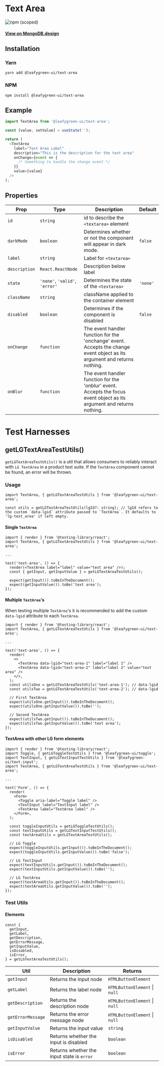 # Text Area

![npm (scoped)](https://img.shields.io/npm/v/@leafygreen-ui/text-area.svg)

#### [View on MongoDB.design](https://www.mongodb.design/component/text-area/example/)

## Installation

### Yarn

```shell
yarn add @leafygreen-ui/text-area
```

### NPM

```shell
npm install @leafygreen-ui/text-area
```

## Example

```js
import TextArea from '@leafygreen-ui/text-area';

const [value, setValue] = useState('');

return (
  <TextArea
    label="Text Area Label"
    description="This is the description for the text area"
    onChange={event => {
      /* Something to handle the change event */
    }}
    value={value}
  />
);
```

## Properties

| Prop          | Type                           | Description                                                                                                               | Default  |
| ------------- | ------------------------------ | ------------------------------------------------------------------------------------------------------------------------- | -------- |
| `id`          | `string`                       | id to describe the `<textarea>` element                                                                                   |          |
| `darkMode`    | `boolean`                      | Determines whether or not the component will appear in dark mode.                                                         | `false`  |
| `label`       | `string`                       | Label for `<textarea>`                                                                                                    |          |
| `description` | `React.ReactNode`              | Description below label                                                                                                   |          |
| `state`       | `'none'`, `'valid'`, `'error'` | Determines the state of the `<textarea>`                                                                                  | `'none'` |
| `className`   | `string`                       | className applied to the container element                                                                                |          |
| `disabled`    | `boolean`                      | Determines if the component is disabled                                                                                   | `false`  |
| `onChange`    | `function`                     | The event handler function for the 'onchange' event. Accepts the change event object as its argument and returns nothing. |          |
| `onBlur`      | `function`                     | The event handler function for the 'onblur' event. Accepts the focus event object as its argument and returns nothing.    |          |

# Test Harnesses

## getLGTextAreaTestUtils()

`getLGTextAreaTestUtils()` is a util that allows consumers to reliably interact with `LG TextArea` in a product test suite. If the `TextArea` component cannot be found, an error will be thrown.

### Usage

```tsx
import TextArea, { getLGTextAreaTestUtils } from '@leafygreen-ui/text-area';

const utils = getLGTextAreaTestUtils(lgId?: string); // lgId refers to the custom `data-lgid` attribute passed to `TextArea`. It defaults to 'lg-text_area' if left empty.
```

#### Single `TextArea`

```tsx
import { render } from '@testing-library/react';
import TextArea, { getLGTextAreaTestUtils } from '@leafygreen-ui/text-area';

...

test('text-area', () => {
  render(<TextArea label="label" value="text area" />);
  const { getInput, getInputValue } = getLGTextAreaTestUtils();

  expect(getInput()).toBeInTheDocument();
  expect(getInputValue()).toBe('text area');
});
```

#### Multiple `TextArea`'s

When testing multiple `TextArea`'s it is recommended to add the custom `data-lgid` attribute to each `TextArea`.

```tsx
import { render } from '@testing-library/react';
import TextArea, { getLGTextAreaTestUtils } from '@leafygreen-ui/text-area';

...

test('text-area', () => {
  render(
    <>
      <TextArea data-lgid="text-area-1" label="label 1" />
      <TextArea data-lgid="text-area-2" label="label 2" value="text area" />
    </>,
  );
  const utilsOne = getLGTextAreaTestUtils('text-area-1'); // data-lgid
  const utilsTwo = getLGTextAreaTestUtils('text-area-2'); // data-lgid

  // First TextArea
  expect(utilsOne.getInput()).toBeInTheDocument();
  expect(utilsOne.getInputValue()).toBe('');

  // Second TextArea
  expect(utilsTwo.getInput()).toBeInTheDocument();
  expect(utilsTwo.getInputValue()).toBe('text area');
});
```

#### TextArea with other LG form elements

```tsx
import { render } from '@testing-library/react';
import Toggle, { getLGToggleTestUtils } from '@leafygreen-ui/toggle';
import TextInput, { getLGTextInputTestUtils } from '@leafygreen-ui/text-input';
import TextArea, { getLGTextAreaTestUtils } from '@leafygreen-ui/text-area';

...

test('Form', () => {
  render(
    <Form>
      <Toggle aria-label="Toggle label" />
      <TextInput label="TextInput label" />
      <TextArea label="TextArea label" />
    </Form>,
  );

  const toggleInputUtils = getLGToggleTestUtils();
  const textInputUtils = getLGTextInputTestUtils();
  const textAreaUtils = getLGTextAreaTestUtils();

  // LG Toggle
  expect(toggleInputUtils.getInput()).toBeInTheDocument();
  expect(toggleInputUtils.getInputValue()).toBe('false');

  // LG TextInput
  expect(textInputUtils.getInput()).toBeInTheDocument();
  expect(textInputUtils.getInputValue()).toBe('');

  // LG TextArea
  expect(textAreaUtils.getInput()).toBeInTheDocument();
  expect(textAreaUtils.getInputValue()).toBe('');
});
```

### Test Utils

#### Elements

```tsx
const {
  getInput,
  getLabel,
  getDescription,
  getErrorMessage,
  getInputValue,
  isDisabled,
  isError,
} = getLGTextAreaTestUtils();
```

| Util              | Description                                | Returns                       |
| ----------------- | ------------------------------------------ | ----------------------------- |
| `getInput`        | Returns the input node                     | `HTMLButtonElement`           |
| `getLabel`        | Returns the label node                     | `HTMLButtonElement` \| `null` |
| `getDescription`  | Returns the description node               | `HTMLButtonElement` \| `null` |
| `getErrorMessage` | Returns the error message node             | `HTMLButtonElement` \| `null` |
| `getInputValue`   | Returns the input value                    | `string`                      |
| `isDisabled`      | Returns whether the input is disabled      | `boolean`                     |
| `isError`         | Returns whether the input state is `error` | `boolean`                     |
